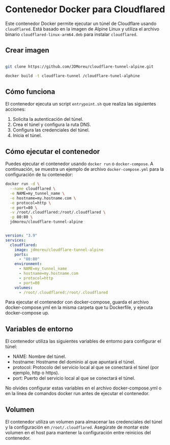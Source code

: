 # Contenedor Docker para Cloudflared

Este contenedor Docker permite ejecutar un túnel de Cloudflare usando `cloudflared`. Está basado en la imagen de Alpine Linux y utiliza el archivo binario `cloudflared-linux-arm64.deb` para instalar `cloudflared`.

## Crear imagen

```bash

git clone https://github.com/JDMoreu/cloudflare-tunnel-alpine.git

docker build -t cloudflare-tunnel /cloudflare-tunel-alphine

```


## Cómo funciona

El contenedor ejecuta un script `entrypoint.sh` que realiza las siguientes acciones:

1. Solicita la autenticación del túnel.
2. Crea el túnel y configura la ruta DNS.
3. Configura las credenciales del túnel.
4. Inicia el túnel.

## Cómo ejecutar el contenedor

Puedes ejecutar el contenedor usando `docker run` o `docker-compose`. A continuación, se muestra un ejemplo de archivo `docker-compose.yml` para la configuración de tu contenedor:

```bash
docker run -d \
  --name cloudflared \
  -e NAME=my_tunnel_name \
  -e hostname=my.hostname.com \
  -e protocol=http \
  -e port=80 \
  -v /root/.cloudflared:/root/.cloudflared \
  -p 80:80 \
  jdmoreu/cloudflare-tunnel-alpine

```

```yaml

version: "3.9"
services:
  cloudflared:
    image: jdmoreu/cloudflare-tunnel-alpine
    ports:
      - "80:80"
    environment:
      - NAME=my_tunnel_name
      - hostname=my.hostname.com
      - protocol=http
      - port=80
    volumes:
      - /root/.cloudflared:/root/.cloudflared

```
Para ejecutar el contenedor con docker-compose, guarda el archivo docker-compose.yml en la misma carpeta que tu Dockerfile, y ejecuta docker-compose up.

## Variables de entorno

El contenedor utiliza las siguientes variables de entorno para configurar el túnel:

- NAME: Nombre del túnel.
- hostname: Hostname del dominio al que apuntará el túnel.
- protocol: Protocolo del servicio local al que se conectará el túnel (por ejemplo, http o https).
- port: Puerto del servicio local al que se conectará el túnel.

No olvides configurar estas variables en el archivo docker-compose.yml o en la línea de comandos docker run antes de ejecutar el contenedor.

## Volumen

El contenedor utiliza un volumen para almacenar las credenciales del túnel y la configuración en `/root/.cloudflared`. Asegúrate de montar este volumen en el host para mantener la configuración entre reinicios del contenedor.
